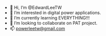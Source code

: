 - 👋 Hi, I’m @EdwardLeeTW
- 👀 I’m interested in digital power applications.
- 🌱 I’m currently learning EVERYTHING!!!
- 💞️ I’m looking to collaborate on PAT project.
- 📫 powerleetw@gmail.com
<!---
EdwardLeeTW/EdwardLeeTW is a ✨ special ✨ repository because its `README.md` (this file) appears on your GitHub profile.
You can click the Preview link to take a look at your changes.
--->
